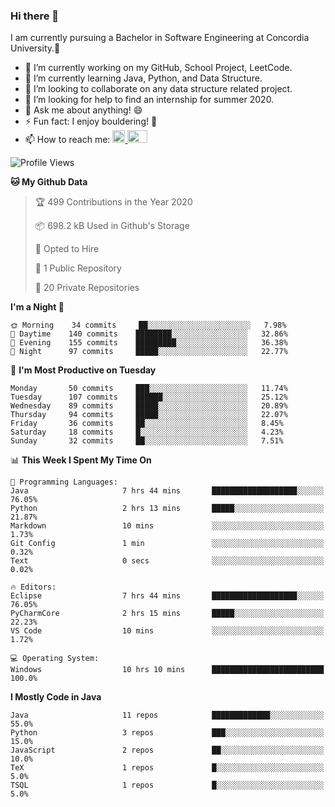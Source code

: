 ### Hi there 👋
I am currently pursuing a Bachelor in Software Engineering at Concordia University.🏫

- 🔭 I’m currently working on my GitHub, School Project, LeetCode.
- 🌱 I’m currently learning Java, Python, and Data Structure.
- 👯 I’m looking to collaborate on any data structure related project.
- 🤔 I’m looking for help to find an internship for summer 2020.
- 💬 Ask me about anything! 😄
- ⚡ Fun fact: I enjoy bouldering! 🧗‍
- 📫 How to reach me: <a href="https://www.linkedin.com/in/siu-tong-ye/" target="_blank"> <img width="20px" width="32" src="https://cdn.jsdelivr.net/npm/simple-icons@v3/icons/linkedin.svg" /> </a> <a href="mailto:SiuTongYe@gmail.com" target="_blank"> <img height="20" width="32" src="https://cdn.jsdelivr.net/npm/simple-icons@v3/icons/gmail.svg" /> </a>

<!--START_SECTION:waka-->
![Profile Views](http://img.shields.io/badge/Profile%20Views-364-blue)

**🐱 My Github Data** 

> 🏆 499 Contributions in the Year 2020
 > 
> 📦 698.2 kB Used in Github's Storage 
 > 
> 💼 Opted to Hire
 > 
> 📜 1 Public Repository 
 > 
> 🔑 20 Private Repositories 

**I'm a Night 🦉** 

```text
🌞 Morning    34 commits     ██░░░░░░░░░░░░░░░░░░░░░░░   7.98% 
🌆 Daytime    140 commits    ████████░░░░░░░░░░░░░░░░░   32.86% 
🌃 Evening    155 commits    █████████░░░░░░░░░░░░░░░░   36.38% 
🌙 Night      97 commits     █████░░░░░░░░░░░░░░░░░░░░   22.77%

```
📅 **I'm Most Productive on Tuesday** 

```text
Monday       50 commits     ███░░░░░░░░░░░░░░░░░░░░░░   11.74% 
Tuesday      107 commits    ██████░░░░░░░░░░░░░░░░░░░   25.12% 
Wednesday    89 commits     █████░░░░░░░░░░░░░░░░░░░░   20.89% 
Thursday     94 commits     █████░░░░░░░░░░░░░░░░░░░░   22.07% 
Friday       36 commits     ██░░░░░░░░░░░░░░░░░░░░░░░   8.45% 
Saturday     18 commits     █░░░░░░░░░░░░░░░░░░░░░░░░   4.23% 
Sunday       32 commits     ██░░░░░░░░░░░░░░░░░░░░░░░   7.51%

```


📊 **This Week I Spent My Time On** 

```text
💬 Programming Languages: 
Java                     7 hrs 44 mins       ███████████████████░░░░░░   76.05% 
Python                   2 hrs 13 mins       █████░░░░░░░░░░░░░░░░░░░░   21.87% 
Markdown                 10 mins             ░░░░░░░░░░░░░░░░░░░░░░░░░   1.73% 
Git Config               1 min               ░░░░░░░░░░░░░░░░░░░░░░░░░   0.32% 
Text                     0 secs              ░░░░░░░░░░░░░░░░░░░░░░░░░   0.02%

🔥 Editors: 
Eclipse                  7 hrs 44 mins       ███████████████████░░░░░░   76.05% 
PyCharmCore              2 hrs 15 mins       █████░░░░░░░░░░░░░░░░░░░░   22.23% 
VS Code                  10 mins             ░░░░░░░░░░░░░░░░░░░░░░░░░   1.72%

💻 Operating System: 
Windows                  10 hrs 10 mins      █████████████████████████   100.0%

```

**I Mostly Code in Java** 

```text
Java                     11 repos            █████████████░░░░░░░░░░░░   55.0% 
Python                   3 repos             ███░░░░░░░░░░░░░░░░░░░░░░   15.0% 
JavaScript               2 repos             ██░░░░░░░░░░░░░░░░░░░░░░░   10.0% 
TeX                      1 repos             █░░░░░░░░░░░░░░░░░░░░░░░░   5.0% 
TSQL                     1 repos             █░░░░░░░░░░░░░░░░░░░░░░░░   5.0%

```



<!--END_SECTION:waka-->
